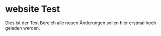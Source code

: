# website Test
Dies ist der Test Bereich alle neuen Änderungen sollen hier erstmal hoch geladen werden.

